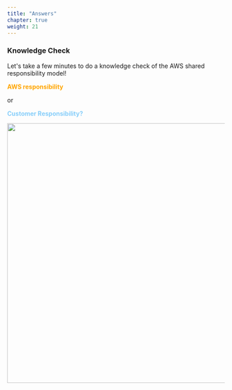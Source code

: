 ```yaml
---
title: "Answers"
chapter: true
weight: 21
---
```


### Knowledge Check

Let's take a few minutes to do a knowledge check of the AWS shared responsibility model!

<p style="color:#FFA500"><b>  AWS responsibility </b></p> <p> or </p> <p style="color:#87CEFA"><b> Customer Responsibility? </b></p>

<img src='/images/srm_check_answers.png' width='600px'>